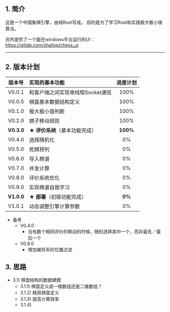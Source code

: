 ## 1. 简介
这是一个中国象棋引擎，由纯Rust写成。
目的是为了学习Rust和实践极大极小值算法。

另外提供了一个能在windows平台运行的UI：
https://gitlab.com/shallop/chess_ui

---

## 2. 版本计划

| 版本号 | 实现的基本功能 | 进度计划 |
|:---:|:---|:---:|
| V0.0.1 | 和客户端之间实现单线程Socket通信 | 100% |
| V0.0.5 | 棋盘基本数据结构定义 | 100% |
| V0.1.0 | 极大极小值判断 | 100% |
| V0.2.0 | 棋子移动规则 | 100% |
| **V0.3.0** | **★ 评价系统**（基本功能完成） | **100%** |
| V0.4.0 | 选择随机化 | 0% |
| V0.5.0 | 死棋预判 | 0% |
| V0.6.0 | 导入棋谱 | 0% |
| V0.7.0 | 并发计算 | 0% |
| V0.8.0 | 评价系统优化 | 0% |
| V0.9.0 | 实现棋谱自我学习 | 0% |
| **V1.0.0** | **★ 部署**（初版功能完成） | **0%** |
| V1.0.1 | 动态调整引擎计算参数 | 0% |
- 备考
  - V0.4.0
    - 当有数个相同评价的移动的时候，随机选择其中一个，而非最先／最后一个 
  - V0.8.0
    - 增加被将军的位置过滤

## 3. 思路
- 3.1) 棋盘结构的数据建模
  - 3.1.1) 棋盘定义成一维数组还是二维数组？
  - 3.1.2) 精简棋盘定义
  - 3.1.3) 提高计算效率
  - 3.1.4) 
